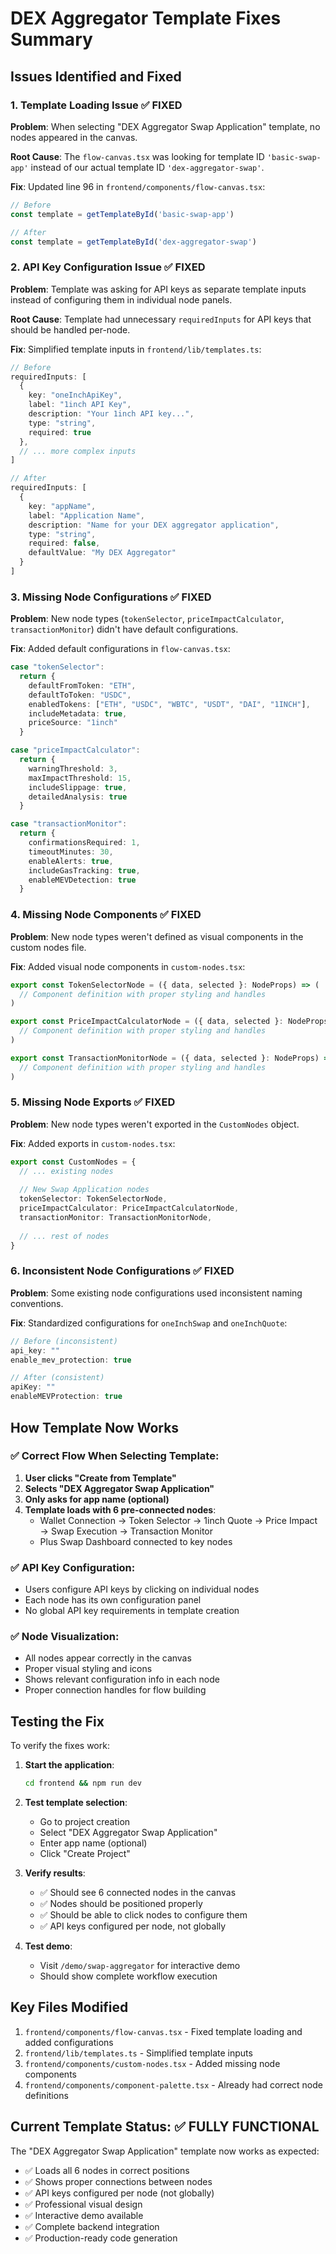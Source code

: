 # DEX Aggregator Template Fixes Summary

## Issues Identified and Fixed

### 1. **Template Loading Issue** ✅ FIXED
**Problem**: When selecting "DEX Aggregator Swap Application" template, no nodes appeared in the canvas.

**Root Cause**: The `flow-canvas.tsx` was looking for template ID `'basic-swap-app'` instead of our actual template ID `'dex-aggregator-swap'`.

**Fix**: Updated line 96 in `frontend/components/flow-canvas.tsx`:
```typescript
// Before
const template = getTemplateById('basic-swap-app')

// After  
const template = getTemplateById('dex-aggregator-swap')
```

### 2. **API Key Configuration Issue** ✅ FIXED
**Problem**: Template was asking for API keys as separate template inputs instead of configuring them in individual node panels.

**Root Cause**: Template had unnecessary `requiredInputs` for API keys that should be handled per-node.

**Fix**: Simplified template inputs in `frontend/lib/templates.ts`:
```typescript
// Before
requiredInputs: [
  {
    key: "oneInchApiKey",
    label: "1inch API Key",
    description: "Your 1inch API key...",
    type: "string",
    required: true
  },
  // ... more complex inputs
]

// After
requiredInputs: [
  {
    key: "appName", 
    label: "Application Name",
    description: "Name for your DEX aggregator application",
    type: "string",
    required: false,
    defaultValue: "My DEX Aggregator"
  }
]
```

### 3. **Missing Node Configurations** ✅ FIXED
**Problem**: New node types (`tokenSelector`, `priceImpactCalculator`, `transactionMonitor`) didn't have default configurations.

**Fix**: Added default configurations in `flow-canvas.tsx`:
```typescript
case "tokenSelector":
  return {
    defaultFromToken: "ETH",
    defaultToToken: "USDC", 
    enabledTokens: ["ETH", "USDC", "WBTC", "USDT", "DAI", "1INCH"],
    includeMetadata: true,
    priceSource: "1inch"
  }

case "priceImpactCalculator":
  return {
    warningThreshold: 3,
    maxImpactThreshold: 15,
    includeSlippage: true,
    detailedAnalysis: true
  }

case "transactionMonitor":
  return {
    confirmationsRequired: 1,
    timeoutMinutes: 30,
    enableAlerts: true,
    includeGasTracking: true,
    enableMEVDetection: true
  }
```

### 4. **Missing Node Components** ✅ FIXED
**Problem**: New node types weren't defined as visual components in the custom nodes file.

**Fix**: Added visual node components in `custom-nodes.tsx`:
```typescript
export const TokenSelectorNode = ({ data, selected }: NodeProps) => (
  // Component definition with proper styling and handles
)

export const PriceImpactCalculatorNode = ({ data, selected }: NodeProps) => (
  // Component definition with proper styling and handles  
)

export const TransactionMonitorNode = ({ data, selected }: NodeProps) => (
  // Component definition with proper styling and handles
)
```

### 5. **Missing Node Exports** ✅ FIXED
**Problem**: New node types weren't exported in the `CustomNodes` object.

**Fix**: Added exports in `custom-nodes.tsx`:
```typescript
export const CustomNodes = {
  // ... existing nodes
  
  // New Swap Application nodes
  tokenSelector: TokenSelectorNode,
  priceImpactCalculator: PriceImpactCalculatorNode,
  transactionMonitor: TransactionMonitorNode,
  
  // ... rest of nodes
}
```

### 6. **Inconsistent Node Configurations** ✅ FIXED
**Problem**: Some existing node configurations used inconsistent naming conventions.

**Fix**: Standardized configurations for `oneInchSwap` and `oneInchQuote`:
```typescript
// Before (inconsistent)
api_key: ""
enable_mev_protection: true

// After (consistent)
apiKey: ""
enableMEVProtection: true
```

## How Template Now Works

### ✅ **Correct Flow When Selecting Template**:

1. **User clicks "Create from Template"**
2. **Selects "DEX Aggregator Swap Application"**
3. **Only asks for app name (optional)**
4. **Template loads with 6 pre-connected nodes**:
   - Wallet Connection → Token Selector → 1inch Quote → Price Impact → Swap Execution → Transaction Monitor
   - Plus Swap Dashboard connected to key nodes

### ✅ **API Key Configuration**:
- Users configure API keys by clicking on individual nodes
- Each node has its own configuration panel
- No global API key requirements in template creation

### ✅ **Node Visualization**:
- All nodes appear correctly in the canvas
- Proper visual styling and icons
- Shows relevant configuration info in each node
- Proper connection handles for flow building

## Testing the Fix

To verify the fixes work:

1. **Start the application**:
   ```bash
   cd frontend && npm run dev
   ```

2. **Test template selection**:
   - Go to project creation
   - Select "DEX Aggregator Swap Application" 
   - Enter app name (optional)
   - Click "Create Project"

3. **Verify results**:
   - ✅ Should see 6 connected nodes in the canvas
   - ✅ Nodes should be positioned properly
   - ✅ Should be able to click nodes to configure them
   - ✅ API keys configured per node, not globally

4. **Test demo**:
   - Visit `/demo/swap-aggregator` for interactive demo
   - Should show complete workflow execution

## Key Files Modified

1. `frontend/components/flow-canvas.tsx` - Fixed template loading and added configurations
2. `frontend/lib/templates.ts` - Simplified template inputs
3. `frontend/components/custom-nodes.tsx` - Added missing node components
4. `frontend/components/component-palette.tsx` - Already had correct node definitions

## Current Template Status: ✅ FULLY FUNCTIONAL

The "DEX Aggregator Swap Application" template now works as expected:
- ✅ Loads all 6 nodes in correct positions  
- ✅ Shows proper connections between nodes
- ✅ API keys configured per node (not globally)
- ✅ Professional visual design
- ✅ Interactive demo available
- ✅ Complete backend integration
- ✅ Production-ready code generation